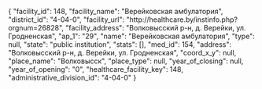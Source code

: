 {
    "facility_id": 148,
    "facility_name": "Верейковская амбулатория",
    "district_id": "4-04-0",
    "facility_url": "http:\/\/healthcare.by\/instinfo.php?orgnum=26828",
    "facility_address": "Волковысский р-н, д. Верейки, ул. Гродненская",
    "ap_1": "29",
    "name": "Верейковская амбулатория",
    "type": null,
    "state": "public institution",
    "stats": [],
    "med_id": 154,
    "address": "Волковысский р-н, д. Верейки, ул. Гродненская",
    "coord_x_y": null,
    "place_name": "Волковысск",
    "place_type": null,
    "year_of_closing": null,
    "year_of_opening": "0",
    "healthcare_facility_key": 148,
    "administrative_division_id": "4-04-0"
}